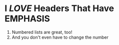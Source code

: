 # I *LOVE* Headers That Have **EMPHASIS**

1. Numbered lists are great, too!
1. And you don't even have to change the number
